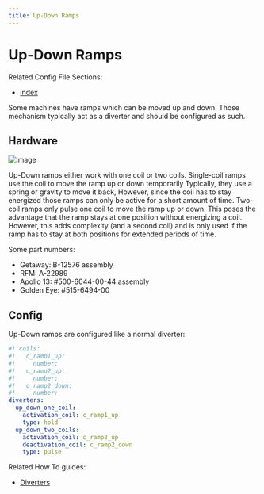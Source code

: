 ```yaml
---
title: Up-Down Ramps
---
```


# Up-Down Ramps


Related Config File Sections:

* [index](../../config/diverters.md)

Some machines have ramps which can be moved up and down. Those mechanism
typically act as a diverter and should be configured as such.

## Hardware

![image](../images/up-down-ramp.jpg)

Up-Down ramps either work with one coil or two coils. Single-coil ramps
use the coil to move the ramp up or down temporarily Typically, they use
a spring or gravity to move it back, However, since the coil has to stay
energized those ramps can only be active for a short amount of time.
Two-coil ramps only pulse one coil to move the ramp up or down. This
poses the advantage that the ramp stays at one position without
energizing a coil. However, this adds complexity (and a second coil) and
is only used if the ramp has to stay at both positions for extended
periods of time.

Some part numbers:

* Getaway: B-12576 assembly
* RFM: A-22989
* Apollo 13: #500-6044-00-44 assembly
* Golden Eye: #515-6494-00

## Config

Up-Down ramps are configured like a normal diverter:

``` yaml
#! coils:
#!   c_ramp1_up:
#!     number:
#!   c_ramp2_up:
#!     number:
#!   c_ramp2_down:
#!     number:
diverters:
  up_down_one_coil:
    activation_coil: c_ramp1_up
    type: hold
  up_down_two_coils:
    activation_coil: c_ramp2_up
    deactivation_coil: c_ramp2_down
    type: pulse
```

Related How To guides:

* [Diverters](../../index.md)
